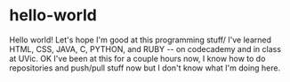 # hello-world
Hello world! Let's hope I'm good at this programming stuff/
I've learned HTML, CSS, JAVA, C, PYTHON, and RUBY -- on codecademy and in class at UVic.
OK I've been at this for a couple hours now, I know how to do repositories and push/pull stuff now but I don't know what I'm doing here.
